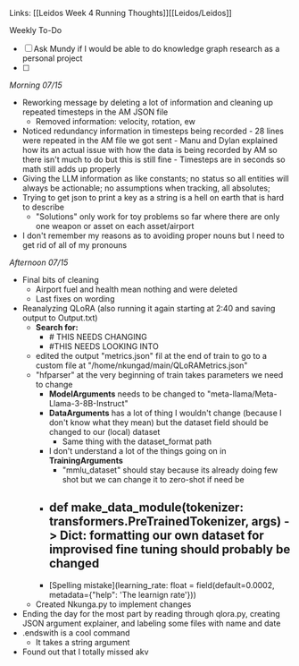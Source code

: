 Links: [[Leidos Week 4 Running Thoughts]][[Leidos/Leidos]]


Weekly To-Do
- [ ] Ask Mundy if I would be able to do knowledge graph research as a personal project
- [ ] 

_Morning 07/15_
- Reworking message by deleting a lot of information and cleaning up repeated timesteps in the AM JSON file
	- Removed information: velocity, rotation, ew
- Noticed redundancy information in timesteps being recorded
		- 28 lines were repeated in the AM file we got sent
		- Manu and Dylan explained how its an actual issue with how the data is being recorded by AM so there isn't much to do but this is still fine
			- Timesteps are in seconds so math still adds up properly 
- Giving the LLM information as like constants; no status so all entities will always be actionable; no assumptions when tracking, all absolutes; 
- Trying to get json to print a key as a string is a hell on earth that is hard to describe
	- "Solutions" only work for toy problems so far where there are only one weapon or asset on each asset/airport
- I don't remember my reasons as to avoiding proper nouns but I need to get rid of all of my pronouns 

_Afternoon 07/15_
- Final bits of cleaning
	- Airport fuel and health mean nothing and were deleted
	- Last fixes on wording
- Reanalyzing QLoRA (also running it again starting at 2:40 and saving output to Output.txt)
	- **Search for:** 
		- \# THIS NEEDS CHANGING
		- \#THIS NEEDS LOOKING INTO
	- edited the output "metrics.json" fil at the end of train to go to a custom file at "/home/nkungad/main/QLoRAMetrics.json"
	- "hfparser" at the very beginning of train takes parameters we need to change
		- **ModelArguments** needs to be changed to "meta-llama/Meta-Llama-3-8B-Instruct"
		- **DataArguments** has a lot of thing I wouldn't change (because I don't know what they mean) but the dataset field should be changed to our (local) dataset
			- Same thing with the dataset_format path
		- I don't understand a lot of the things going on in **TrainingArguments**
			- "mmlu_dataset" should stay because its already doing few shot but we can change it to zero-shot if need be
		- **def make_data_module(tokenizer: transformers.PreTrainedTokenizer, args) -> Dict:** formatting our own dataset for improvised fine tuning should probably be changed
			- 
		- [Spelling mistake](learning_rate: float = field(default=0.0002, metadata={"help": 'The learnign rate'}))
	- Created Nkunga.py to implement changes
- Ending the day for the most part by reading through qlora.py, creating JSON argument explainer, and labeling some files with name and date
- .endswith is a cool command
	- It takes a string argument
- Found out that I totally missed akv